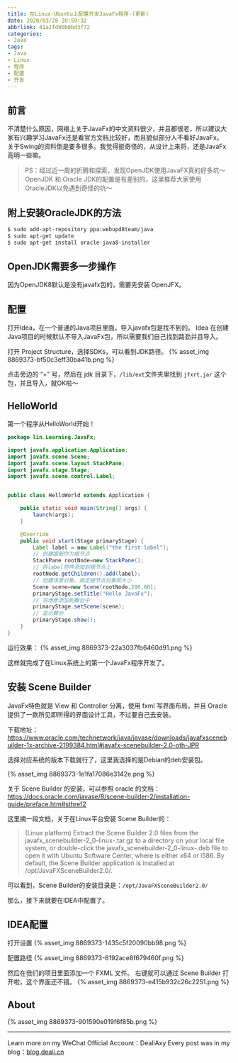 ```yaml
---
title: 在Linux-Ubuntu上配置开发JavaFx程序-(更新)
date: 2020/03/28 20:59:32
abbrlink: 41a1fd90b0bd3f72
categories:
- Java
tags:
- Java
- Linux
- 程序
- 配置
- 开发
---
```

## 前言
不清楚什么原因，网络上关于JavaFx的中文资料很少，并且都很老，所以建议大家有兴趣学习JavaFx还是看官方文档比较好，而且貌似部分人不看好JavaFx。
关于Swing的资料倒是要多很多。我觉得挺奇怪的，从设计上来将，还是JavaFx高明一些嘛。

>PS：经过近一周的折腾和探索，发现OpenJDK使用JavaFX真的好多坑～
>OpenJDK 和 Oracle JDK的配置是有差别的，这里推荐大家使用OracleJDK以免遇到奇怪的坑～

## 附上安装OracleJDK的方法
```bash
$ sudo add-apt-repository ppa:webupd8team/java
$ sudo apt-get update
$ sudo apt-get install oracle-java8-installer
```

 
## OpenJDK需要多一步操作
因为OpenJDK8默认是没有javafx包的，需要先安装 OpenJFX。

## 配置
打开Idea，在一个普通的Java项目里面，导入javafx包是找不到的。
Idea 在创建Java项目的时候默认不导入JavaFx包，所以需要我们自己找到路劲并且导入。

打开 Project Structure，选择SDKs，可以看到JDK路径。
{% asset_img 8869373-bf50c3eff30ba41b.png %}

点击旁边的 “+” 号，然后在 jdk 目录下，`/lib/ext`文件夹里找到 `jfxrt.jar` 这个包，并且导入，就OK啦～

## HelloWorld
第一个程序从HelloWorld开始！

```java
package lin.Learning.JavaFx;

import javafx.application.Application;
import javafx.scene.Scene;
import javafx.scene.layout.StackPane;
import javafx.stage.Stage;
import javafx.scene.control.Label;


public class HelloWorld extends Application {

    public static void main(String[] args) {
        launch(args);
    }

    @Override
    public void start(Stage primaryStage) {
        Label label = new Label("the first label");
        // 创建面板作为根节点
        StackPane rootNode=new StackPane();
        // 将label控件添加到根节点上
        rootNode.getChildren().add(label);
        // 创建场景对象，指定根节点对象和大小
        Scene scene=new Scene(rootNode,200,60);
        primaryStage.setTitle("Hello JavaFx");
        // 将场景添加到舞台中
        primaryStage.setScene(scene);
        // 显示舞台
        primaryStage.show();
    }
}
```

运行效果：
{% asset_img 8869373-22a3037fb6460d91.png %}


这样就完成了在Linux系统上的第一个JavaFx程序开发了。

## 安装 Scene Builder
JavaFx特色就是 View 和 Controller 分离，使用 fxml 写界面布局，并且 Oracle 提供了一款所见即所得的界面设计工具，不过要自己去安装。

下载地址：
https://www.oracle.com/technetwork/java/javase/downloads/javafxscenebuilder-1x-archive-2199384.html#javafx-scenebuilder-2.0-oth-JPR

选择对应系统的版本下载就行了，这里我选择的是Debian的deb安装包。

{% asset_img 8869373-1e1fa17086e3142e.png %}

关于 Scene Builder 的安装，可以参照 oracle 的文档：
https://docs.oracle.com/javase/8/scene-builder-2/installation-guide/preface.htm#sthref2

这里摘一段文档，关于在Linux平台安装 Scene Builder的：
>(Linux platform) Extract the Scene Builder 2.0 files from the javafx_scenebuilder-2_0-linux-<platform>.tar.gz to a directory on your local file system, or double-click the javafx_scenebuilder-2_0-linux-<platform>.deb file to open it with Ubuntu Software Center, where <platform> is either x64 or i586. By default, the Scene Builder application is installed at /opt/JavaFXSceneBuilder2.0/.

可以看到，Scene Builder的安装目录是：`/opt/JavaFXSceneBuilder2.0/`

那么，接下来就要在IDEA中配置了。

## IDEA配置
打开设置
{% asset_img 8869373-1435c5f20090bb98.png %}

配置路径
{% asset_img 8869373-6192ace8f679460f.png %}

然后在我们的项目里面添加一个 FXML 文件。
右键就可以通过 Scene Builder 打开啦，这个界面还不错。
{% asset_img 8869373-e415b932c26c2251.png %}


## About
{% asset_img 8869373-901590e019f6f85b.png %}

---------------
Learn more on my WeChat Official Account：DealiAxy
Every post was in my blog：[blog.deali.cn](http://blog.deali.cn)
